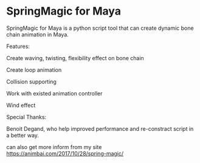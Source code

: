 # SpringMagic for Maya

SpringMagic for Maya is a python script tool that can create dynamic bone chain animation in Maya.

Features:

Create waving, twisting, flexibility effect on bone chain

Create loop animation

Collision supporting

Work with existed animation controller

Wind effect

Special Thanks:

Benoit Degand, who help improved performance and re-constract script in a better way.

can also get more inform from my site https://animbai.com/2017/10/28/spring-magic/
